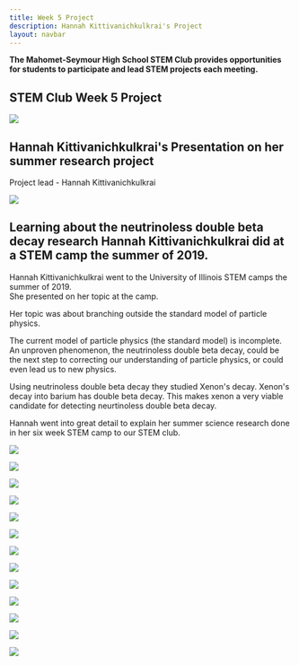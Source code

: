 ```yaml
---
title: Week 5 Project
description: Hannah Kittivanichkulkrai's Project                         
layout: navbar
---
```


**The Mahomet-Seymour High School STEM Club provides opportunities for students to participate and lead STEM projects each meeting.** 


## **STEM Club Week 5 Project**

![](images/ProjectWeek5A.jpg)

## **Hannah Kittivanichkulkrai's Presentation on her summer research project**
Project lead - Hannah Kittivanichkulkrai

![](images/ProjectWeek5B.jpg)


## **Learning about the neutrinoless double beta decay research Hannah Kittivanichkulkrai did at a STEM camp the summer of 2019.**                                                          
                                                                 
                                                                      
Hannah Kittivanichkulkrai went to the University of Illinois STEM camps the summer of 2019.  
She presented on her topic at the camp.                                                     
                                                                      
Her topic was about branching outside the standard model of particle physics.                         
                                                                            
The current model of particle physics (the standard model) is incomplete.  An unproven phenomenon, the neutrinoless double beta decay, could be the next step to correcting our understanding of particle physics, or could even lead us to new physics.                              
                                                                
Using neutrinoless double beta decay they studied Xenon's decay.  Xenon's decay into barium has double beta decay.  This makes xenon a very viable candidate for detecting neurtinoless double beta decay.

Hannah went into great detail to explain her summer science research done in her six week STEM camp to our STEM club.      
                                                                                              
                                                                                                        
                                                                                                         

![](images/ProjectWeek5C.jpg)


![](images/ProjectWeek5D.jpg)


![](images/ProjectWeek5E.jpg)


![](images/ProjectWeek5F.jpg)


![](images/ProjectWeek5G.jpg)


![](images/ProjectWeek5H.jpg)


![](images/ProjectWeek5I.jpg)


![](images/ProjectWeek5J.jpg)


![](images/ProjectWeek5K.jpg)


![](images/ProjectWeek5L.jpg)


![](images/ProjectWeek5M.jpg)


![](images/ProjectWeek5N.jpg)


![](images/ProjectWeek5O.jpg)
